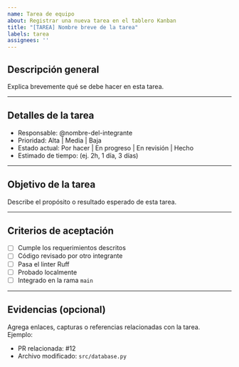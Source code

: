 ```yaml
---
name: Tarea de equipo
about: Registrar una nueva tarea en el tablero Kanban
title: "[TAREA] Nombre breve de la tarea"
labels: tarea
assignees: ''
---
```


## Descripción general
Explica brevemente qué se debe hacer en esta tarea.

---

## Detalles de la tarea
- Responsable: @nombre-del-integrante  
- Prioridad: Alta | Media | Baja  
- Estado actual: Por hacer | En progreso | En revisión | Hecho  
- Estimado de tiempo: (ej. 2h, 1 día, 3 días)

---

## Objetivo de la tarea
Describe el propósito o resultado esperado de esta tarea.

---

## Criterios de aceptación
- [ ] Cumple los requerimientos descritos
- [ ] Código revisado por otro integrante
- [ ] Pasa el linter Ruff
- [ ] Probado localmente
- [ ] Integrado en la rama `main`

---

## Evidencias (opcional)
Agrega enlaces, capturas o referencias relacionadas con la tarea.  
Ejemplo:
- PR relacionada: #12  
- Archivo modificado: `src/database.py`

